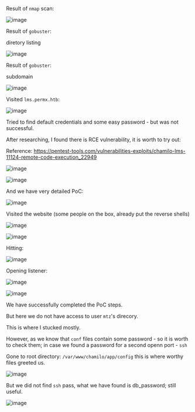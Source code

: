 Result of `nmap` scan:

![image](https://github.com/user-attachments/assets/94230a51-1a0e-445d-a5fa-8309c3aca4d8)

Result of `gobuster`:

  diretory listing

![image](https://github.com/user-attachments/assets/821f6edc-c7c0-44a7-833b-46f26840388c)

Result of `gobuster`:

  subdomain

![image](https://github.com/user-attachments/assets/b7d2933a-8ba3-4748-bf8a-2cd8823221f4)

Visited `lms.permx.htb`:

![image](https://github.com/user-attachments/assets/d78192be-9ea2-4b20-aee6-6c848c9e9b10)

Tried to find default credentials and some easy password - but was not successful.

After researching, I found there is RCE vulnerability, it is worth to try out:

Reference: https://pentest-tools.com/vulnerabilities-exploits/chamilo-lms-11124-remote-code-execution_22949

![image](https://github.com/user-attachments/assets/ec53cd3a-0864-4fb6-8c82-6cd7201ac266)

![image](https://github.com/user-attachments/assets/a53e40d5-2383-497e-9c2b-9851a80bc42e)

And we have very detailed PoC:

![image](https://github.com/user-attachments/assets/e14e57c6-ca72-4404-aace-d0d9e8dd85bd)

Visited the website (some people on the box, already put the reverse shells)

![image](https://github.com/user-attachments/assets/15aadc10-0a3e-4d25-b86d-b2413a74cbd4)

![image](https://github.com/user-attachments/assets/a68add71-bfc4-48e2-9ec7-ebd85f1768c3)

Hitting:

![image](https://github.com/user-attachments/assets/2d6c19b1-c31c-480e-b6c4-099d46c91816)

Opening listener:

![image](https://github.com/user-attachments/assets/ec4e96b2-2ddb-4838-acba-4dd2616bade1)

![image](https://github.com/user-attachments/assets/65265c7a-13e9-4dca-aeb5-b0ab17d8a1a3)

We have successfully completed the PoC steps.

But here we do not have access to user `mtz`'s direcory.

This is where I stucked mostly.

However, as we know that `conf` files contain some password - so it is worth to check them; in case we found a password for a second openn port - `ssh`

Gone to root directory: `/var/www/chamilo/app/config` this is where worthy files greeted us. 

![image](https://github.com/user-attachments/assets/3c3d05e5-4427-4dd8-b0da-dbc78deb39b0)

But we did not find `ssh` pass, what we have found is db_password; still useful.

![image](https://github.com/user-attachments/assets/dd8effb7-4d90-4111-aaa3-9fec320c465b)







